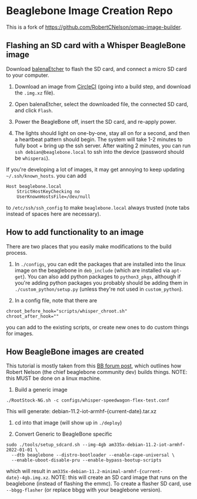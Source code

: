 # Beaglebone Image Creation Repo
This is a fork of https://github.com/RobertCNelson/omap-image-builder.

## Flashing an SD card with a Whisper BeagleBone image
Download [balenaEtcher](https://www.balena.io/etcher) to flash the SD card, and connect a micro SD card to your computer.

1. Download an image from [CircleCI](https://app.circleci.com/pipelines/github/whisperai/beaglebone-image-builder) (going into a build step, and download
   the `.img.xz` file).

1. Open balenaEtcher, select the downloaded file, the connected SD card, and click `Flash`.

1. Power the BeagleBone off, insert the SD card, and re-apply power.

1. The lights should light on one-by-one, stay all on for a second, and then a heartbeat pattern should begin. The system will take
   1-2 minutes to fully boot + bring up the ssh server. After waiting 2 minutes, you can run `ssh debian@beaglebone.local` to ssh into
   the device (password should be `whisperai`).

If you're developing a lot of images, it may get annoying to keep updating `~/.ssh/known_hosts`. you can add
```
Host beaglebone.local
	StrictHostKeyChecking no
	UserKnownHostsFile=/dev/null
```
to `/etc/ssh/ssh_config` to make `beaglebone.local` always trusted (note tabs instead of spaces here are necessary).

## How to add functionality to an image
There are two places that you easily make modifications to the build process. 

1. In `./configs`, you can edit the packages that are installed into the linux image on the beaglebone in `deb_include`
   (which are installed via `apt-get`). You can also add python packages to `python3_pkgs`, although if you're adding
   python packages you probably should be adding them in `./custom_python/setup.py` (unless they're not used in `custom_python`).

1. In a config file, note that there are 
```
chroot_before_hook="scripts/whisper_chroot.sh"
chroot_after_hook=""
```
you can add to the existing scripts, or create new ones to do custom things for images.


## How BeagleBone images are created
This tutorial is mostly taken from this [BB forum post](https://forum.beagleboard.org/t/creating-a-custom-bbb-debian-image-non-interactively/31368/2),
which outlines how Robert Nelson (the chief beaglebone community dev) builds things. NOTE: this MUST be done on a linux machine.

1. Build a generic image
```
./RootStock-NG.sh -c configs/whisper-speedwagon-flex-test.conf
```
This will generate: debian-11.2-iot-armhf-{current-date}.tar.xz

1. cd into that image (will show up in `./deploy`)

1. Convert Generic to BeagleBone specific
```
sudo ./tools/setup_sdcard.sh --img-4gb am335x-debian-11.2-iot-armhf-2022-01-01 \
  --dtb beaglebone --distro-bootloader --enable-cape-universal \
  --enable-uboot-disable-pru --enable-bypass-bootup-scripts
```
which will result in `am335x-debian-11.2-minimal-armhf-{current-date}-4gb.img.xz`. NOTE: this will
create an SD card image that runs on the beaglebone (instead of flashing the emmc). To create a
flasher SD card, use `--bbgg-flasher` (or replace bbgg with your beaglebone version).
